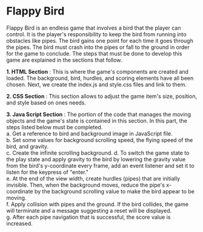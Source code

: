 # Flappy Bird

Flappy Bird is an endless game that involves a bird that the player can control. It is the player's responsibility to keep the bird from running into obstacles like pipes. The bird gains one point for each time it goes through the pipes. The bird must crash into the pipes or fall to the ground in order for the game to conclude. 
The steps that must be done to develop this game are explained in the sections that follow.<br>

**1. HTML Section** : This is where the game's components are created and loaded. The background, bird, hurdles, and scoring elements have all been chosen. Next, we create the index.js and style.css files and link to them.<br>

**2. CSS Section** : This section allows to adjust the game item's size, position, and style based on ones needs.<br>

**3. Java Script Section** : The portion of the code that manages the moving objects and the game's state is contained in this section. In this part, the steps listed below must be completed.<br>
 a. Get a reference to bird and background image in JavaScript file.<br>
 b. Set some values for background scrolling speed, the flying speed of the bird, and gravity.<br>
 c. Create the infinite scrolling background.
 d. To switch the game state to the play state and apply gravity to the bird by lowering the gravity value from the bird's y-coordinate every frame, add an event listener and set it to listen for the keypress of "enter."<br>
 e. At the end of the view width, create hurdles (pipes) that are initially invisible. Then, when the background moves, reduce the pipe's x-coordinate by the background scrolling value to make the bird appear to be moving.<br>
 f. Apply collision with pipes and the ground. If the bird collides, the game will terminate and a message suggesting a reset will be displayed.<br>
 g. After each pipe navigation that is successful, the score value is increased.
    
